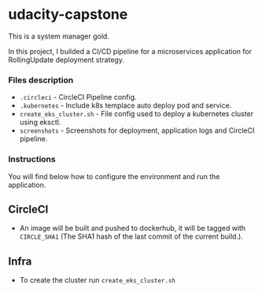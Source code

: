 # udacity-capstone
This is a system manager gold.

In this project, I builded a CI/CD pipeline for a microservices application for RollingUpdate deployment strategy.

### Files description

* `.circleci` - CircleCI Pipeline config.
* `.kubernetes` - Include k8s templace auto deploy pod and service.
* `create_eks_cluster.sh` - File config used to deploy a kubernetes cluster using eksctl.
* `screenshots` - Screenshots for deployment, application logs and CircleCI pipeline.

### Instructions

You will find below how to configure the environment and run the application.

## CircleCI

* An image will be built and pushed to dockerhub, it will be tagged with `CIRCLE_SHA1` (The SHA1 hash of the last commit of the current build.).

## Infra
* To create the cluster run `create_eks_cluster.sh`